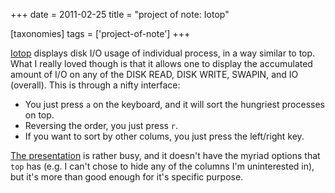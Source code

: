 +++
date = 2011-02-25
title = "project of note: Iotop"

[taxonomies]
tags = ['project-of-note']
+++

[Iotop] displays disk I/O usage of individual process, in a way similar
to top. What I really loved though is that it allows one to display the
accumulated amount of I/O on any of the DISK READ, DISK WRITE, SWAPIN,
and IO (overall). This is through a nifty interface:

-   You just press `a` on the keyboard, and it will sort the hungriest
    processes on top.
-   Reversing the order, you just press `r`.
-   If you want to sort by other colums, you just press the left/right
    key.

[The presentation] is rather busy, and it doesn\'t have the myriad
options that `top` has (e.g. I can\'t chose to hide any of the columns
I\'m uninterested in), but it\'s more than good enough for it\'s
specific purpose.

  [Iotop]: http://guichaz.free.fr/iotop/
  [The presentation]: http://guichaz.free.fr/iotop/iotop_big.png
